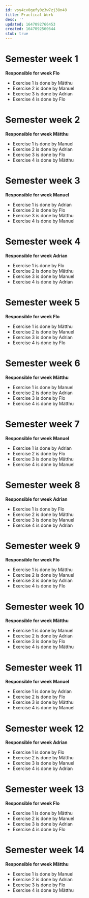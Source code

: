 ```yaml
---
id: vsy4cv0gefy0z3w7zj38n48
title: Practical Work
desc: ''
updated: 1647092766453
created: 1647092560644
stub: true
---
```



# Semester week 1
**Responsible for week Flo**
- Exercise 1 is done by Mätthu
- Exercise 2 is done by Manuel
- Exercise 3 is done by Adrian
- Exercise 4 is done by Flo
# Semester week 2
**Responsible for week Mätthu**
- Exercise 1 is done by Manuel
- Exercise 2 is done by Adrian
- Exercise 3 is done by Flo
- Exercise 4 is done by Mätthu
# Semester week 3
**Responsible for week Manuel**
- Exercise 1 is done by Adrian
- Exercise 2 is done by Flo
- Exercise 3 is done by Mätthu
- Exercise 4 is done by Manuel
# Semester week 4
**Responsible for week Adrian**
- Exercise 1 is done by Flo
- Exercise 2 is done by Mätthu
- Exercise 3 is done by Manuel
- Exercise 4 is done by Adrian
# Semester week 5
**Responsible for week Flo**
- Exercise 1 is done by Mätthu
- Exercise 2 is done by Manuel
- Exercise 3 is done by Adrian
- Exercise 4 is done by Flo
# Semester week 6
**Responsible for week Mätthu**
- Exercise 1 is done by Manuel
- Exercise 2 is done by Adrian
- Exercise 3 is done by Flo
- Exercise 4 is done by Mätthu
# Semester week 7
**Responsible for week Manuel**
- Exercise 1 is done by Adrian
- Exercise 2 is done by Flo
- Exercise 3 is done by Mätthu
- Exercise 4 is done by Manuel
# Semester week 8
**Responsible for week Adrian**
- Exercise 1 is done by Flo
- Exercise 2 is done by Mätthu
- Exercise 3 is done by Manuel
- Exercise 4 is done by Adrian
# Semester week 9
**Responsible for week Flo**
- Exercise 1 is done by Mätthu
- Exercise 2 is done by Manuel
- Exercise 3 is done by Adrian
- Exercise 4 is done by Flo
# Semester week 10
**Responsible for week Mätthu**
- Exercise 1 is done by Manuel
- Exercise 2 is done by Adrian
- Exercise 3 is done by Flo
- Exercise 4 is done by Mätthu
# Semester week 11
**Responsible for week Manuel**
- Exercise 1 is done by Adrian
- Exercise 2 is done by Flo
- Exercise 3 is done by Mätthu
- Exercise 4 is done by Manuel
# Semester week 12
**Responsible for week Adrian**
- Exercise 1 is done by Flo
- Exercise 2 is done by Mätthu
- Exercise 3 is done by Manuel
- Exercise 4 is done by Adrian
# Semester week 13
**Responsible for week Flo**
- Exercise 1 is done by Mätthu
- Exercise 2 is done by Manuel
- Exercise 3 is done by Adrian
- Exercise 4 is done by Flo
# Semester week 14
**Responsible for week Mätthu**
- Exercise 1 is done by Manuel
- Exercise 2 is done by Adrian
- Exercise 3 is done by Flo
- Exercise 4 is done by Mätthu
